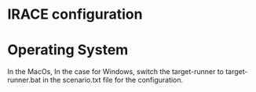 # IRACE configuration

# Operating System
In the MacOs, 
In the case for Windows, switch the target-runner to target-runner.bat in the scenario.txt file for the configuration. 
